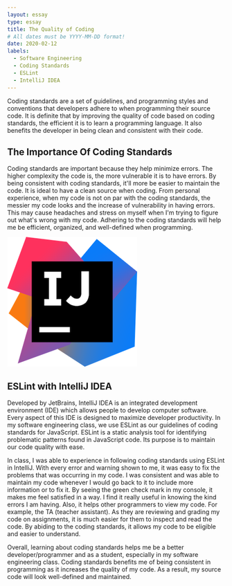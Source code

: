 ```yaml
---
layout: essay
type: essay
title: The Quality of Coding
# All dates must be YYYY-MM-DD format!
date: 2020-02-12
labels:
  - Software Engineering
  - Coding Standards
  - ESLint
  - IntelliJ IDEA
---
```

Coding standards are a set of guidelines, and programming styles and conventions that developers adhere to when programming their source code. It is definite that by improving the quality of code based on coding standards, the efficient it is to learn a programming language. It also benefits the developer in being clean and consistent with their code.

## The Importance Of Coding Standards
Coding standards are important because they help minimize errors. The higher complexity the code is, the more vulnerable it is to have errors. By being consistent with coding standards, it'll more be easier to maintain the code. It is ideal to have a clean source when coding. From personal experience, when my code is not on par with the coding standards, the messier my code looks and the increase of vulnerability in having errors. This may cause headaches and stress on myself when I'm trying to figure out what's wrong with my code. Adhering to the coding standards will help me be efficient, organized, and well-defined when programming.

<img class="ui small left floated rounded image" src="../images/intelliJ.png">

## ESLint with IntelliJ IDEA
Developed by JetBrains, IntelliJ IDEA is an integrated development environment (IDE) which allows people to develop computer software. Every aspect of this IDE is designed to maximize developer productivity. In my software engineering class, we use ESLint as our guidelines of coding standards for JavaScript. ESLint is a static analysis tool for identifying problematic patterns found in JavaScript code. Its purpose is to maintain our code quality with ease. 

In class, I was able to experience in following coding standards using ESLint in IntelliJ. With every error and warning shown to me, it was easy to fix the problems that was occurring in my code. I was consistent and was able to maintain my code whenever I would go back to it to include more information or to fix it. By seeing the green check mark in my console, it makes me feel satisfied in a way. I find it really useful in knowing the kind errors I am having. Also, it helps other programmers to view my code. For example, the TA (teacher assistant). As they are reviewing and grading my code on assignments, it is much easier for them to inspect and read the code. By abiding to the coding standards, it allows my code to be eligible and easier to understand.

Overall, learning about coding standards helps me be a better developer/programmer and as a student, especially in my software engineering class. Coding standards benefits me of being consistent in programming as it increases the quality of my code. As a result, my source code will look well-defined and maintained.